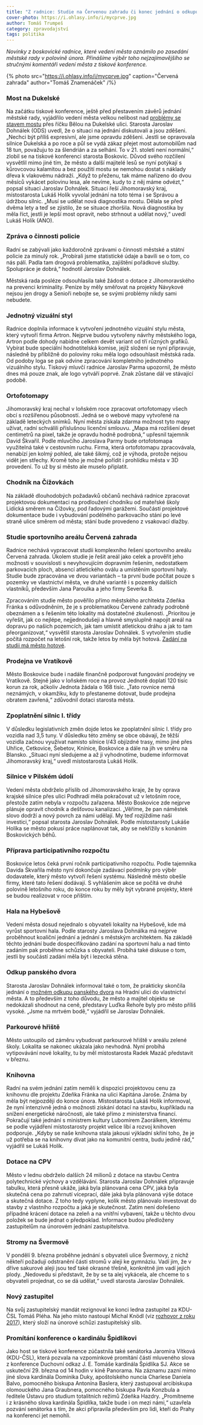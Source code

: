 ```yaml
---
title: "Z radnice: Studie na Červenou zahradu či konec jednání o odkupu panského dvora"
cover-photo: https://i.ohlasy.info/i/mycprve.jpg
author: Tomáš Trumpeš
category: zpravodajství
tags: politika
---
```


*Novinky z boskovické radnice, které vedení města oznámilo po zasedání městské rady v polovině února. Přinášíme výběr toho nejzajímavějšího se stručnými komentáři vedení města z tiskové konference.*

{% photo src="https://i.ohlasy.info/i/mycprve.jpg" caption="Červená zahrada" author="Tomáš Znamenáček" /%}

### Most na Dukelské

Na začátku tiskové konference, ještě před přestavením závěrů jednání městské rady, vyjádřilo vedení města velkou nelibost nad [problémy se stavem mostu](https://ohlasy.info/clanky/2020/01/most-dukelska.html) přes říčku Bělou na Dukelské ulici. Starosta Jaroslav Dohnálek (ODS) uvedl, že o situaci na jednání diskutovali a jsou zděšeni. „Nechci být příliš expresivní, ale jsme opravdu zděšeni. Jestli se opravovala silnice Dukelská a po roce a půl se vydá zákaz přejet most automobilům nad 18 tun, považuju to za šlendrián a za selhání. To v 21. století není normální,“ zlobil se na tiskové konferenci starosta Boskovic. Důvod svého rozčilení vysvětlil mimo jiné tím, že město a další majitelé lesů se nyní potýkají s kůrovcovou kalamitou a bez použití mostu se nemohou dostat s náklady dřeva k vlakovému nádraží. „Když to přeženu, tak máme nařízeno do dvou měsíců vykácet polovinu lesa, ale nevíme, kudy to z něj máme odvézt,“ popsal situaci Jaroslav Dohnálek. Situaci řeší Jihomoravský kraj, místostarosta Lukáš Holík vyvolal jednání na toto téma i se Správou a údržbou silnic. „Musí se udělat nová diagnostika mostu. Dělala se před dvěma lety a teď se zjistilo, že se situace zhoršila. Nová diagnostika by měla říct, jestli je lepší most opravit, nebo strhnout a udělat nový,“ uvedl Lukáš Holík (ANO).

### Zpráva o činnosti policie

Radní se zabývali jako každoročně zprávami o činnosti městské a státní policie za minulý rok. „Probírali jsme statistické údaje a bavili se o tom, co nás pálí. Padla tam drogová problematika, zajištění pořádkové služby. Spolupráce je dobrá,“ hodnotil Jaroslav Dohnálek.

Městská rada posléze odsouhlasila také žádost o dotace z Jihomoravského na prevenci kriminality. Peníze by měly směřovat na projekty Návykové nejsou jen drogy a Senioři nebojte se, se svými problémy nikdy sami nebudete.

### Jednotný vizuální styl

Radnice doplnila informace k vytvoření jednotného vizuální stylu města, který vytvoří firma Artron. Nejprve budou vytvořeny návrhy městského loga, Artron podle dohody nabídne celkem devět variant od tří různých grafiků. Vybírat bude speciální hodnotitelská komise, jejíž složení se nyní připravuje, následně by přibližně do poloviny roku měla logo odsouhlasit městská rada. Od podoby loga se pak odvine zpracování kompletního jednotného vizuálního stylu. Tiskový mluvčí radnice Jaroslav Parma upozornil, že město dnes má pouze znak, ale logo vytváří poprvé. Znak zůstane dál ve stávající podobě.

### Ortofotomapy

Jihomoravský kraj nechal v loňském roce zpracovat ortofotomapy všech obcí s rozšířenou působností. Jedná se o webové mapy vytvořené na základě leteckých snímků. Nyní města získala zdarma možnost tyto mapy užívat, radní schválili příslušnou licenční smlouvu. „Mapa má rozlišení deset centimetrů na pixel, takže je opravdu hodně podrobná,“ upřesnil tajemník David Škvařil. Podle mluvčího Jaroslava Parmy bude ortofotomapa využitelná také v cestovním ruchu. Firma, která ortofotomapu zpracovávala, nenabízí jen kolmý pohled, ale také šikmý, což je výhoda, protože nejsou vidět jen střechy. Kromě toho je možné pořídit i prohlídku města v 3D provedení. To už by si město ale muselo připlatit.

### Chodník na Čížovkách

Na základě dlouhodobých požadavků občanů nechává radnice zpracovat projektovou dokumentaci na prodloužení chodníku od mateřské školy Lidická směrem na Čížovky, pod řadovými garážemi. Součástí projektové dokumentace bude i vybudování podélného parkovacího stání po levé straně ulice směrem od města; stání bude provedeno z vsakovací dlažby.

### Studie sportovního areálu Červená zahrada

Radnice nechává vypracovat studii komplexního řešení sportovního areálu Červená zahrada. Úkolem studie je řešit areál jako celek a prověřit jeho možnosti v souvislosti s nevyhovujícím dopravním řešením, nedostatkem parkovacích ploch, absencí atletického oválu a umístěním sportovní haly. Studie bude zpracována ve dvou variantách – ta první bude počítat pouze s pozemky ve vlastnictví města, ve druhé variantě i s pozemky dalších vlastníků, především Jana Paroulka a jeho firmy Severka B.

Zpracováním studie město pověřilo přímo městského architekta Zdeňka Fránka s odůvodněním, že je s problematikou Červené zahrady podrobně obeznámen a s řešením této lokality má dostatečné zkušenosti. „Prioritou je vyřešit, jak co nejlépe, nejjednodušeji a hlavně smysluplně napojit areál na dopravu po našich pozemcích, jak tam umístit atletickou dráhu a jak to tam přeorganizovat,“ vysvětlil starosta Jaroslav Dohnálek. S vytvořením studie počítá rozpočet na letošní rok, takže letos by měla být hotová. [Zadání na studii má město hotové](https://data.ohlasy.info/2020/zadani-cervenka-franek.pdf).

### Prodejna ve Vratíkově

Město Boskovice bude i nadále finančně podporovat fungování prodejny ve Vratíkově. Stejně jako v loňském roce na provoz Jednotě doplatí 120 tisíc korun za rok, ačkoliv Jednota žádala o 168 tisíc. „Tato rovnice nemá neznámých, v okamžiku, kdy to přestaneme dotovat, bude prodejna obratem zavřená,“ zdůvodnil dotaci starosta města. 

### Zpoplatnění silnic I. třídy

V důsledku legislativních změn dojde letos ke zpoplatnění silnic I. třídy pro vozidla nad 3,5 tuny. V důsledku této změny se obce obávají, že těžší vozidla začnou využívat namísto silnice I/43 objízdné trasy, mimo jiné přes Uhřice, Cetkovice, Šebetov, Knínice, Boskovice a dále na jih ve směru na Blansko. „Situaci nyní sledujeme a až ji vyhodnotíme, budeme informovat Jihomoravský kraj,“ uvedl místostarosta Lukáš Holík.

### Silnice v Pilském údolí

Vedení města obdrželo příslib od Jihomoravského kraje, že by oprava krajské silnice přes ulici Podhradí měla pokračovat už v letošním roce, přestože zatím nebyla v rozpočtu zařazena. Město Boskovice zde nejprve plánuje opravit chodník a dešťovou kanalizaci. „Věříme, že pan náměstek slovo dodrží a nový povrch za námi udělají. My teď rozjíždíme naši investici,“ popsal starosta Jaroslav Dohnálek. Podle místostarosty Lukáše Holíka se město pokusí práce naplánovat tak, aby se nekřížily s konáním Boskovických běhů.

### Příprava participativního rozpočtu

Boskovice letos čeká první ročník participativního rozpočtu. Podle tajemníka Davida Škvařila město nyní dokončuje zadávací podmínky pro výběr dodavatele, který město vytvoří řešení systému. Následně město obešle firmy, které tato řešení dodávají. S vyhlášením akce se počítá ve druhé polovině letošního roku, do konce roku by měly být vybrané projekty, které se budou realizovat v roce příštím.

### Hala na Hybešově

Vedení města dosud nejednalo s obyvateli lokality na Hybešově, kde má vyrůst sportovní hala. Podle starosty Jaroslava Dohnálka má nejprve proběhnout koaliční jednání a jednání s městským architektem. Na základě těchto jednání bude dospecifikováno zadání na sportovní halu a nad tímto zadáním pak proběhne schůzka s obyvateli. Probíhá také diskuse o tom, jestli by součástí zadání měla být i lezecká stěna.

### Odkup panského dvora

Starosta Jaroslav Dohnálek informoval také o tom, že prakticky skončila jednání o [možném odkupu panského dvora](https://ohlasy.info/clanky/2019/10/pansky-dvur-koupe.html) na Hradní ulici do vlastnictví města. A to především z toho důvodu, že město a majitel objektu se nedokázali shodnout na ceně, představy Luďka Řehoře byly pro město příliš vysoké. „Jsme na mrtvém bodě,“ vyjádřil se Jaroslav Dohnálek.

### Parkourové hřiště

Město ustoupilo od záměru vybudovat parkourové hřiště v areálu zelené školy. Lokalita se nakonec ukázala jako nevhodná. Nyní probíhá vytipovávání nové lokality, tu by měl místostarosta Radek Mazáč představit v březnu.

### Knihovna

Radní na svém jednání zatím neměli k dispozici projektovou cenu za knihovnu dle projektu Zdeňka Fránka na ulici Kapitána Jaroše. Známa by měla být nejpozději do konce února. Místostarosta Lukáš Holík informoval, že nyní intenzivně jedná o možnosti získání dotací na stavbu, kupříkladu na snížení energetické náročnosti, ale také přímo z ministerstva financí. Pokračují také jednání s ministrem kultury Lubomírem Zaorálkem, kterému se podle vyjádření místostarosty projekt velice líbí a rozvoj knihoven podporuje. „Kdyby se naše knihovna stala jakousi výkladní skříní toho, že je už potřeba se na knihovny dívat jako na komunitní centra, budu jedině rád,“ vyjádřil se Lukáš Holík.

### Dotace na CPV

Město v lednu obdrželo dalších 24 milionů z dotace na stavbu Centra polytechnické výchovy a vzdělávání. Starosta Jaroslav Dohnálek připravuje tabulku, která přesně ukáže, jaká byla plánovaná cena CPV, jaká byla skutečná cena po zahrnutí víceprací, dále jaká byla plánovaná výše dotace a skutečná dotace. Z toho tedy vyplyne, kolik město plánovalo investovat do stavby z vlastního rozpočtu a jaká je skutečnost. Zatím není dořešeno případné krácení dotace na zeleň a na vnitřní vybavení, takže u těchto dvou položek se bude jednat o předpoklad. Informace budou předloženy zastupitelům na únorovém jednání zastupitelstva.

### Stromy na Švermově

V pondělí 9. března proběhne jednání s obyvateli ulice Švermovy, z nichž někteří požadují odstranění části stromů v aleji ke gymnáziu. Vadí jim, že v dříve sakurové aleji jsou teď také okrasné třešně, konkrétně jim vadí jejich plody. „Nedovedu si představit, že by se ta alej vykácela, ale chceme to s obyvateli projednat, co se dá udělat,“ uvedl starosta Jaroslav Dohnálek.

### Nový zastupitel

Na svůj zastupitelský mandát rezignoval ke konci ledna zastupitel za KDU-ČSL Tomáš Pléha. Na jeho místo nastoupí Michal Knödl (viz [rozhovor z roku 2017](https://ohlasy.info/clanky/2017/01/rozhovor-knodl.html)), který složí na únorové schůzi zastupitelský slib.

### Promítání konference o kardinálu Špidlíkovi

Jako host se tiskové konference zúčastnila také senátorka Jaromíra Vítková (KDU-ČSL), která pozvala na vzpomínkové promítání částí mluveného slova z konference Duchovní odkaz J. E. Tomáše kardinála Špidlíka SJ. Akce se uskuteční 29. března od 14 hodin v kině Panorama. Na záznamu zazní mimo jiné slova kardinála Dominika Duky, apoštolského nuncia Charlese Daniela Balvo, pomocného biskupa Antonína Baslera, který zastupoval arcibiskupa olomouckého Jana Graubnera, pomocného biskupa Pavla Konzbula a ředitele Ústavu pro studium totalitních režimů Zdeňka Hazdry. „Promítneme i z krásného slova kardinála Špidlíka, takže bude i on mezi námi,“ uzavřela pozvání senátorka s tím, že akci připravila především pro lidi, kteří do Prahy na konferenci jet nemohli.
